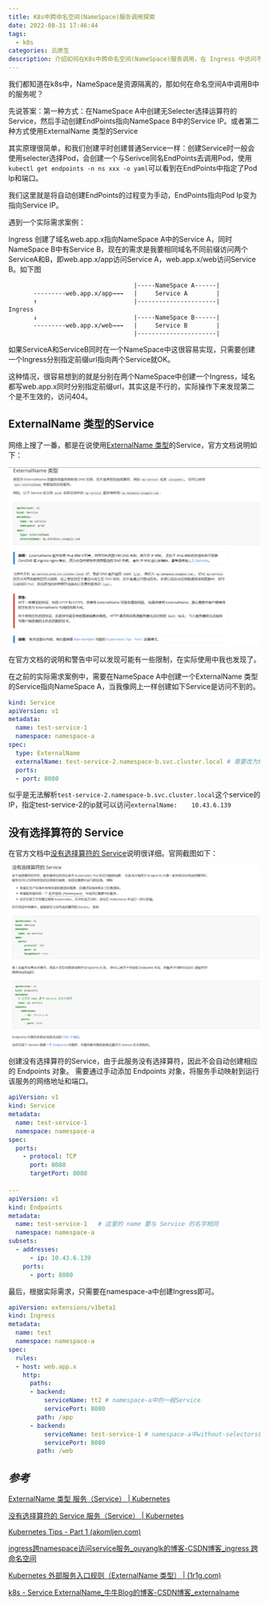 ```yaml
---
title: K8s中跨命名空间(NameSpace)服务调用探索
date: 2022-08-31 17:46:44
tags:
  - k8s
categories: 云原生
description: 介绍如何在K8s中跨命名空间(NameSpace)服务调用，在 Ingress 中访问不同命名空间下的服务。
---
```


我们都知道在k8s中，NameSpace是资源隔离的，那如何在命名空间A中调用B中的服务呢？

先说答案：第一种方式：在NameSpace A中创建无Selecter选择运算符的Service，然后手动创建EndPoints指向NameSpace B中的Service IP。或者第二种方式使用ExternalName 类型的Service

其实原理很简单，和我们创建平时创建普通Service一样：创建Service时一般会使用selecter选择Pod，会创建一个与Serivce同名EndPoints去调用Pod，使用`kubectl get endpoints -n ns xxx -o yaml`可以看到在EndPoints中指定了Pod Ip和端口。

我们这里就是将自动创建EndPoints的过程变为手动，EndPoints指向Pod Ip变为指向Service IP。

遇到一个实际需求案例：

Ingress 创建了域名web.app.x指向NameSpace A中的Service A，同时NameSpace B中有Service B，现在的需求是我要相同域名不同前缀访问两个ServiceA和B，即web.app.x/app访问Service A，web.app.x/web访问Service B。如下图

```
                                   |-----NameSpace A------|
       ---------web.app.x/app→→→   |     Service A        | 
       ↑                           |----------------------|
Ingress             
       ↓                           |-----NameSpace B------|
       ---------web.app.x/web→→→   |     Service B        |
                                   |----------------------|
```

如果ServiceA和ServiceB同时在一个NameSpace中这很容易实现，只需要创建一个Ingress分别指定前缀url指向两个Service就OK。

这种情况，很容易想到的就是分别在两个NameSpace中创建一个Ingress，域名都写web.app.x同时分别指定前缀url，其实这是不行的，实际操作下来发现第二个是不生效的，访问404。

## ExternalName 类型的Service

网络上搜了一番，都是在说使用[ExternalName 类型](https://kubernetes.io/zh-cn/docs/concepts/services-networking/service/#externalname)的Service，官方文档说明如下：

![image-20220902145952351](./service-over-namespace\externalname-gf.png)

在官方文档的说明和警告中可以发现可能有一些限制，在实际使用中我也发现了。

在之前的实际需求案例中，需要在NameSpace A中创建一个ExternalName 类型的Service指向NameSpace A，当我像网上一样创建如下Service是访问不到的。

```yaml
kind: Service
apiVersion: v1
metadata:
  name: test-service-1
  namespace: namespace-a
spec:
  type: ExternalName
  externalName: test-service-2.namespace-b.svc.cluster.local # 需要改为test-service-2的IP
  ports:
  - port: 8080
```

似乎是无法解析`test-service-2.namespace-b.svc.cluster.local`这个service的IP，指定test-service-2的ip就可以访问`externalName: 	10.43.6.139`

## 没有选择算符的 Service

在官方文档中[没有选择算符的 Service](https://kubernetes.io/zh-cn/docs/concepts/services-networking/service/#services-without-selectors)说明很详细。官网截图如下：

![image-20220902153307127](./service-over-namespace\service-without-selecter.png)

创建没有选择算符的Service，由于此服务没有选择算符，因此不会自动创建相应的 Endpoints 对象。 需要通过手动添加 Endpoints 对象，将服务手动映射到运行该服务的网络地址和端口。

```yaml
apiVersion: v1
kind: Service
metadata:
  name: test-service-1
  namespace: namespace-a
spec:
  ports:
    - protocol: TCP
      port: 8080
      targetPort: 8080
	  
---
apiVersion: v1
kind: Endpoints
metadata:
  name: test-service-1   # 这里的 name 要与 Service 的名字相同
  namespace: namespace-a
subsets:
  - addresses:
      - ip: 10.43.6.139
    ports:
      - port: 8080
```



最后，根据实际需求，只需要在namespace-a中创建Ingress即可。

```yaml
apiVersion: extensions/v1beta1
kind: Ingress
metadata:
  name: test
  namespace: namespace-a
spec:
  rules:
  - host: web.app.x
    http:
      paths:
      - backend:
          serviceName: tt2 # namespace-a中的一般Service
          servicePort: 8080
        path: /app
      - backend:
          serviceName: test-service-1 # namespace-a中without-selectors的Service或者ExternalName类型的Service:指向namespace-b的Service
          servicePort: 8080
        path: /web
```



## *参考*

[ExternalName 类型 服务（Service） | Kubernetes](https://kubernetes.io/zh-cn/docs/concepts/services-networking/service/#externalname)

[没有选择算符的 Service 服务（Service） | Kubernetes](https://kubernetes.io/zh-cn/docs/concepts/services-networking/service/#services-without-selectors)

[Kubernetes Tips - Part 1 (akomljen.com)](https://akomljen.com/kubernetes-tips-part-1/)

[ingress跨namespace访问service服务_ouyanglk的博客-CSDN博客_ingress 跨命名空间](https://blog.csdn.net/u012190809/article/details/109716144)

[Kubernetes 外部服务入口规则（ExternalName 类型） | (1r1g.com)](https://qa.1r1g.com/sf/ask/4322620711/)

[k8s - Service ExternalName_牛牛Blog的博客-CSDN博客_externalname](https://blog.csdn.net/yujia_666/article/details/114104791)
